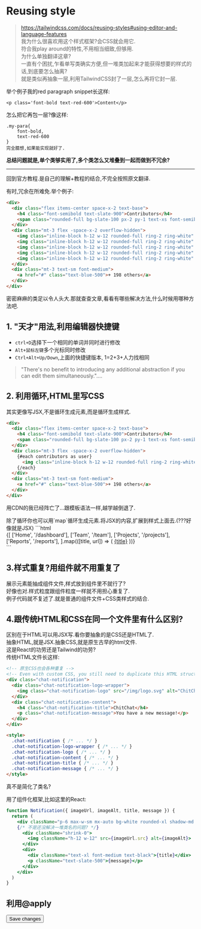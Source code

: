 <script setup>
    import Example from './components/Example.vue'
</script>

# Reusing style

> https://tailwindcss.com/docs/reusing-styles#using-editor-and-language-features  
我为什么很喜欢用这个样式框架?会CSS就会用它.  
符合我play around的特性,不用相当细致,但够用.  
为什么单独翻译这章?  
一直有个困扰,乍看单写类确实方便,但一堆类加起来才能获得想要的样式的话,到底要怎么抽离?  
就是类似再抽象一层,利用TailwindCSS封了一层,怎么再将它封一层.  

举个例子我的red paragraph snippet长这样:
```text
<p class='font-bold text-red-600'>Content</p>
```
怎么把它再包一层?像这样:
```text
.my-para{
    font-bold,
    text-red-600
}   
完全臆想,如果能实现就好了.
```
**总结问题就是,单个类够实用了,多个类怎么又堆叠到一起而做到不冗余?**

*** 
回到官方教程.是自己的理解+教程的结合,不完全按照原文翻译.

有时,冗余在所难免.举个例子:
<Example/>
```html
<div>
  <div class="flex items-center space-x-2 text-base">
    <h4 class="font-semibold text-slate-900">Contributors</h4>
    <span class="rounded-full bg-slate-100 px-2 py-1 text-xs font-semibold text-slate-700">204</span>
  </div>
  <div class="mt-3 flex -space-x-2 overflow-hidden">
    <img class="inline-block h-12 w-12 rounded-full ring-2 ring-white" src="https://images.unsplash.com/photo-1550525811-e5869dd03032?ixlib=rb-1.2.1&auto=format&fit=facearea&facepad=2&w=256&h=256&q=80" alt=""/>
    <img class="inline-block h-12 w-12 rounded-full ring-2 ring-white" src="https://images.unsplash.com/photo-1491528323818-fdd1faba62cc?ixlib=rb-1.2.1&ixid=eyJhcHBfaWQiOjEyMDd9&auto=format&fit=facearea&facepad=2&w=256&h=256&q=80" alt=""/>
    <img class="inline-block h-12 w-12 rounded-full ring-2 ring-white" src="https://images.unsplash.com/photo-1500648767791-00dcc994a43e?ixlib=rb-1.2.1&ixid=eyJhcHBfaWQiOjEyMDd9&auto=format&fit=facearea&facepad=2.25&w=256&h=256&q=80" alt=""/>
    <img class="inline-block h-12 w-12 rounded-full ring-2 ring-white" src="https://images.unsplash.com/photo-1472099645785-5658abf4ff4e?ixlib=rb-1.2.1&ixid=eyJhcHBfaWQiOjEyMDd9&auto=format&fit=facearea&facepad=2&w=256&h=256&q=80" alt=""/>
    <img class="inline-block h-12 w-12 rounded-full ring-2 ring-white" src="https://images.unsplash.com/photo-1517365830460-955ce3ccd263?ixlib=rb-1.2.1&ixid=eyJhcHBfaWQiOjEyMDd9&auto=format&fit=facearea&facepad=2&w=256&h=256&q=80" alt=""/>
  </div>
  <div class="mt-3 text-sm font-medium">
    <a href="#" class="text-blue-500">+ 198 others</a>
  </div>
</div>
```

密密麻麻的类足以令人头大.那就查查文章,看看有哪些解决方法,什么时候用哪种方法吧.
## 1. "天才"用法,利用编辑器快捷键
* `ctrl+D`选择下一个相同的单词并同时进行修改
* `Alt+鼠标左键`多个光标同时修改
* `Ctrl+Alt+Up/Down`,上面的快捷键版本, 1=2+3+人力找相同
> "There's no benefit to introducing any additional abstraction if you can edit them simultaneously."....

## 2. 利用循环,HTML里写CSS
其实更像写JSX,不是循环生成元素,而是循环生成样式.

```HTML
<div>
  <div class="flex items-center space-x-2 text-base">
    <h4 class="font-semibold text-slate-900">Contributors</h4>
    <span class="rounded-full bg-slate-100 px-2 py-1 text-xs font-semibold text-slate-700">204</span>
  </div>
  <div class="mt-3 flex -space-x-2 overflow-hidden">
    {#each contributors as user}
      <img class="inline-block h-12 w-12 rounded-full ring-2 ring-white" src="{user.avatarUrl}" alt="{user.handle}"/>
    {/each}
  </div>
  <div class="mt-3 text-sm font-medium">
    <a href="#" class="text-blue-500">+ 198 others</a>
  </div>
</div>
```
<p class='text-xs text-blue-300 font-bold'>用CDN的我已经阵亡了...跟模板语法一样,越学越倒退了.</p>
除了循环你也可以用`map`循环生成元素.将JSX的内容,扩展到样式上面去.(???好像就是JSX)
```html
<nav className="flex sm:justify-center space-x-4">
  {[
    ['Home', '/dashboard'],
    ['Team', '/team'],
    ['Projects', '/projects'],
    ['Reports', '/reports'],
  ].map(([title, url]) => (
    <a href={url} className="rounded-lg px-3 py-2 text-slate-700 font-medium hover:bg-slate-100 hover:text-slate-900">{title}</a>
  ))}
</nav>
```

## 3.样式重复?用组件就不用重复了
展示元素能抽成组件文件,样式放到组件里不就行了?  
好像也对.样式粒度跟组件粒度一样就不用担心重复了.  
例子代码就不复述了.就是普通的组件文件+CSS类样式的结合.

## 4.跟传统HTML和CSS在同一个文件里有什么区别?
区别在于HTML可以用JSX写.看你要抽象的是CSS还是HTML了.  
抽象HTML,就是JSX.抽象CSS,就是原生古早的html文件.  
这是React的功劳还是Tailwind的功劳?  
传统HTML文件长这样:
```HTML
<!-- 原生CSS也会各种重复 -->
<!-- Even with custom CSS, you still need to duplicate this HTML structure -->
<div class="chat-notification">
  <div class="chat-notification-logo-wrapper">
    <img class="chat-notification-logo" src="/img/logo.svg" alt="ChitChat Logo">
  </div>
  <div class="chat-notification-content">
    <h4 class="chat-notification-title">ChitChat</h4>
    <p class="chat-notification-message">You have a new message!</p>
  </div>
</div>

<style>
  .chat-notification { /* ... */ }
  .chat-notification-logo-wrapper { /* ... */ }
  .chat-notification-logo { /* ... */ }
  .chat-notification-content { /* ... */ }
  .chat-notification-title { /* ... */ }
  .chat-notification-message { /* ... */ }
</style>
```
<p class='font-bold text-red-600'>真不是简化了类名?</p>
用了组件化框架,比如这里的React:

```jsx
function Notification({ imageUrl, imageAlt, title, message }) {
  return (
    <div className="p-6 max-w-sm mx-auto bg-white rounded-xl shadow-md flex items-center space-x-4">
    {/* 不是还没解决一堆类名的问题? */}
      <div className="shrink-0">
        <img className="h-12 w-12" src={imageUrl.src} alt={imageAlt}>
      </div>
      <div>
        <div className="text-xl font-medium text-black">{title}</div>
        <p className="text-slate-500">{message}</p>
      </div>
    </div>
  )
}
```

## 利用@apply

<button class='btn-primary'>Save changes</button>
